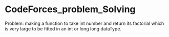 # CodeForces_problem_Solving
Problem:
making a function to take int number and return its factorial which is very large to be fitted in an int or long long dataType. 
